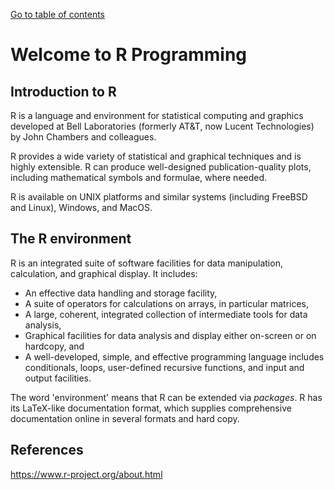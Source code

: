 [Go to table of contents](../../readme.md)

# Welcome to R Programming

## Introduction to R

R is a language and environment for statistical computing and graphics developed at Bell Laboratories (formerly AT&T, now Lucent Technologies) by John Chambers and colleagues.

R provides a wide variety of statistical and graphical techniques and is highly extensible. R can produce well-designed publication-quality plots, including mathematical symbols and formulae, where needed.

R is available on UNIX platforms and similar systems (including FreeBSD and Linux), Windows, and MacOS.

## The R environment

R is an integrated suite of software facilities for data manipulation, calculation, and graphical display. It includes:

* An effective data handling and storage facility,
* A suite of operators for calculations on arrays, in particular matrices,
* A large, coherent, integrated collection of intermediate tools for data analysis,
* Graphical facilities for data analysis and display either on-screen or on hardcopy, and
* A well-developed, simple, and effective programming language includes conditionals, loops, user-defined recursive functions, and input and output facilities.

The word 'environment' means that R can be extended via *packages*. R has its LaTeX-like documentation format, which supplies comprehensive documentation online in several formats and hard copy.

## References

https://www.r-project.org/about.html